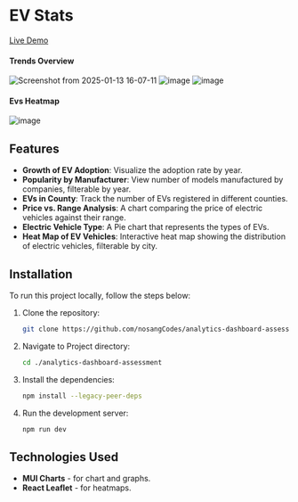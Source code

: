 # EV Stats

[Live Demo](https://ev-stats.vercel.app/)

#### Trends Overview
![Screenshot from 2025-01-13 16-07-11](https://github.com/user-attachments/assets/8ccc6635-530a-4697-9f1e-06c3a1103264)
![image](https://github.com/user-attachments/assets/60deb2fc-5ab1-47e8-ad83-b750e59ae1b3)
![image](https://github.com/user-attachments/assets/62e2afc3-94a8-45e1-9b3e-7df4f13c8b1d)

#### Evs Heatmap
![image](https://github.com/user-attachments/assets/94602d9c-bfd5-4182-81b3-1361678bd697)


## Features

- **Growth of EV Adoption**: Visualize the adoption rate by year.
- **Popularity by Manufacturer**: View number of models manufactured by companies, filterable by year.
- **EVs in County**: Track the number of EVs registered in different counties.
- **Price vs. Range Analysis**: A chart comparing the price of electric vehicles against their range.
- **Electric Vehicle Type**: A Pie chart that represents the types of EVs.
- **Heat Map of EV Vehicles**: Interactive heat map showing the distribution of electric vehicles, filterable by city.

## Installation

To run this project locally, follow the steps below:

1. Clone the repository:

   ```bash
   git clone https://github.com/nosangCodes/analytics-dashboard-assessment.git
   ```

2. Navigate to Project directory:

    ``` bash
    cd ./analytics-dashboard-assessment
    ```

3. Install the dependencies:

   ```bash
   npm install --legacy-peer-deps
    ```

4. Run the development server:

   ```bash
   npm run dev
   ```

## Technologies Used

- **MUI Charts** - for chart and graphs.
- **React Leaflet** - for heatmaps.

